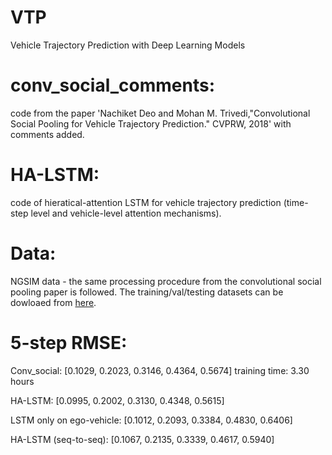 # VTP
Vehicle Trajectory Prediction with Deep Learning Models

# conv_social_comments: 
code from the paper 'Nachiket Deo and Mohan M. Trivedi,"Convolutional Social Pooling for Vehicle Trajectory Prediction." CVPRW, 2018' with comments added.

# HA-LSTM:
code of hieratical-attention LSTM for vehicle trajectory prediction (time-step level and vehicle-level attention mechanisms).

# Data:
NGSIM data - the same processing procedure from the convolutional social pooling paper is followed. The training/val/testing datasets can be dowloaed from [here](https://drive.google.com/open?id=1dFMpX8HeCradMaCh4h0bD60h8k3M65Fw).

# 5-step RMSE:

Conv_social: [0.1029, 0.2023, 0.3146, 0.4364, 0.5674] training time: 3.30 hours

HA-LSTM: [0.0995, 0.2002, 0.3130, 0.4348, 0.5615]

LSTM only on ego-vehicle: [0.1012, 0.2093, 0.3384, 0.4830, 0.6406]

HA-LSTM (seq-to-seq): [0.1067, 0.2135, 0.3339, 0.4617, 0.5940]

